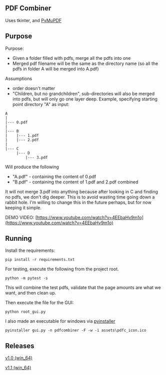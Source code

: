 ## PDF Combiner

Uses tkinter, and [PyMuPDF](https://pymupdf.readthedocs.io/en/latest/document.html)

## Purpose
Purpose:
* Given a folder filled with pdfs, merge all the pdfs into one
* Merged pdf filename will be the same as the directory name (so all the
pdfs in folder A will be merged into A.pdf)

Assumptions
* order doesn't matter
* "Children, but no grandchildren",
sub-directories will also be merged into pdfs, but will only go one layer
deep. Example, specifying starting point directory "A" as input:  

```
A
|
|--- 0.pdf
|
|--- B
|    |--- 1.pdf
|    |--- 2.pdf
|
|--- C
     |--- D
         |--- 3.pdf
```

Will produce the following

* "A.pdf" - containing the content of 0.pdf
* "B.pdf" - containing the content of 1.pdf and 2.pdf combined

It will not merge 3.pdf into anything because after looking in C
and finding no pdfs, we don't dig deeper. This is to avoid wasting
time going down a rabbit hole. I'm willing to change this in the
future perhaps, but for now keeping it simple.

DEMO VIDEO: [https://www.youtube.com/watch?v=4EEbaHv9m1o](https://www.youtube.com/watch?v=4EEbaHv9m1o)
## Running
Install the requirements:
```
pip install -r requirements.txt
```

For testing, execute the following from the project root.
```
python -m pytest -s
```

This will combine the test pdfs, validate that the page amounts are what
we want, and then clean up.


Then execute the file for the GUI:
```
python root_gui.py
```

I also made an executable for windows via [pyinstaller](https://pyinstaller.readthedocs.io/en/stable/usage.html_)
```
pyinstaller gui.py -n pdfcombiner -F -w -i assets\pdfc_icon.ico
```

## Releases

[v1.0 (win_64)](https://github.com/mbaker341997/pdf_combiner/releases/tag/v1.0)

[v1.1 (win_64)](https://github.com/mbaker341997/pdf_combiner/releases/tag/v1.1)

